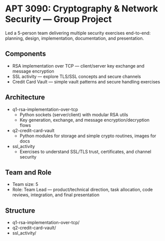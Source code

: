 # APT 3090: Cryptography & Network Security — Group Project

Led a 5-person team delivering multiple security exercises end-to-end: planning, design, implementation, documentation, and presentation.

## Components

- RSA implementation over TCP — client/server key exchange and message encryption
- SSL activity — explore TLS/SSL concepts and secure channels
- Credit Card Vault — simple vault patterns and secure handling exercises

## Architecture

- q1-rsa-implementation-over-tcp
  - Python sockets (server/client) with modular RSA utils
  - Key generation, exchange, and message encryption/decryption flows
- q2-credit-card-vault
  - Python modules for storage and simple crypto routines, images for docs
- ssl_activity
  - Exercises to understand SSL/TLS trust, certificates, and channel security

## Team and Role

- Team size: 5
- Role: Team Lead — product/technical direction, task allocation, code reviews, integration, and final presentation

## Structure

- q1-rsa-implementation-over-tcp/
- q2-credit-card-vault/
- ssl_activity/
